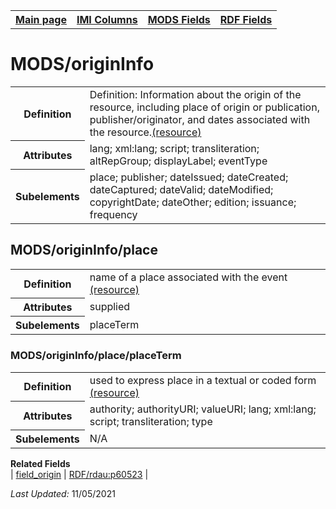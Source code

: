 <!DOCTYPE html>
<html>

<body>
<table style="width:100%">
  <tr>
    <th><a href="index.md">Main page</a></th>
	<th><a href="IMI.md">IMI Columns</a></th>
    <th><a href="MODS.md">MODS Fields</a></th>
    <th><a href="RDF.md">RDF Fields</a></th>
  </tr>
</table>


<h1>MODS/originInfo</h1>
<table>
<tr>
	<th>Definition</th>
	<td>Definition: Information about the origin of the resource, including place of origin or publication, publisher/originator, and dates associated with the resource.<a href="https://www.loc.gov/standards/mods/userguide/origininfo.html">(resource)</a></td>
</tr>
<tr>
	<th>Attributes</th>
	<td>lang; xml:lang; script; transliteration; altRepGroup; displayLabel; eventType</td>
</tr>
<tr>
	<th>Subelements</th>
	<td>place; publisher; dateIssued; dateCreated; dateCaptured; dateValid; dateModified; copyrightDate; dateOther; edition; issuance; frequency</td>
</tr>
</table>
<h2>MODS/originInfo/place</h2>
<table>
<tr>
	<th>Definition</th>
	<td>name of a place associated with the event <a href="https://www.loc.gov/standards/mods/userguide/origininfo.html#place">(resource)</a></td>
</tr>
<tr>
	<th>Attributes</th>
	<td>supplied</td>
</tr>
<tr>
	<th>Subelements</th>
	<td>placeTerm</td>
</tr>
</table>
<h3>MODS/originInfo/place/placeTerm</h3>
<table>
<tr>
	<th>Definition</th>
	<td>used to express place in a textual or coded form <a href="https://www.loc.gov/standards/mods/userguide/origininfo.html#placeterm">(resource)</a></td>
</tr>
<tr>
	<th>Attributes</th>
	<td>authority; authorityURI; valueURI; lang; xml:lang; script; transliteration; type</td>
</tr>
<tr>
	<th>Subelements</th>
	<td>N/A</td>
</tr>
</table>

<dl>
	<dt><b>Related Fields</b></dt>
		| <a href="field_origin.md">field_origin</a> | <a href="rdf.rdau.p60523.md">RDF/rdau:p60523</a> |
</dl>
<p><i>Last Updated: </i>11/05/2021</p>
</body>
</html>